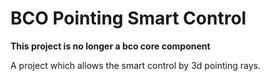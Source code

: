 # BCO Pointing Smart Control

**This project is no longer a bco core component**

A project which allows the smart control by 3d pointing rays.
